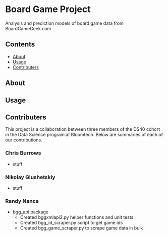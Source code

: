# Board Game Project

Analysis and prediction models of board game data from BoardGameGeek.com

## Contents
- [About](#about)
- [Usage](#usage)
- [Contributers](#contributers)

## About


## Usage


## Contributers

This project is a collaboration between three members of the DS40 cohort in the Data Science program at Bloomtech.
Below are summaries of each of our contributions.

### Chris Burrows
- stuff

### Nikolay Glushetskiy
- stuff

### Randy Nance
- bgg_api package
    - Created bggxmlapi2.py helper functions and unit tests
    - Created bgg_id_scraper.py script to get game ids
    - Created bgg_game_scraper.py to scrape game data in bulk
